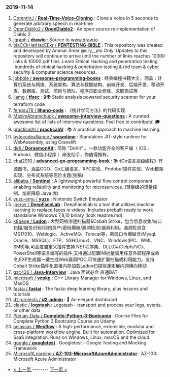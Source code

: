### 2019-11-14 
1. [
        CorentinJ /
**Real-Time-Voice-Cloning**](https://github.com/CorentinJ/Real-Time-Voice-Cloning) : Clone a voice in 5 seconds to generate arbitrary speech in real-time
1. [
        OpenDiablo2 /
**OpenDiablo2**](https://github.com/OpenDiablo2/OpenDiablo2) : An open source re-implementation of Diablo 2
1. [
        jgraph /
**drawio**](https://github.com/jgraph/drawio) : Source to www.draw.io
1. [
        blaCCkHatHacEEkr /
**PENTESTING-BIBLE**](https://github.com/blaCCkHatHacEEkr/PENTESTING-BIBLE) : This repository was created and developed by Ammar Amer @cry__pto Only. Updates to this repository will continue to arrive until the number of links reaches 10000 links & 10000 pdf files .Learn Ethical Hacking and penetration testing .hundreds of ethical hacking & penetration testing & red team & cyber security & computer science resources.
1. [
        jobbole /
**awesome-programming-books**](https://github.com/jobbole/awesome-programming-books) : 经典编程书籍大全，涵盖：计算机系统与网络、系统架构、算法与数据结构、前端开发、后端开发、移动开发、数据库、测试、项目与团队、程序员职业修炼、求职面试等
1. [
        liamg /
**tfsec**](https://github.com/liamg/tfsec) : 🔒🌍 Static analysis powered security scanner for your terraform code
1. [
        fengdu78 /
**lihang-code**](https://github.com/fengdu78/lihang-code) : 《统计学习方法》的代码实现
1. [
        MaximAbramchuck /
**awesome-interview-questions**](https://github.com/MaximAbramchuck/awesome-interview-questions) : A curated awesome list of lists of interview questions. Feel free to contribute! 🎓
1. [
        practicalAI /
**practicalAI**](https://github.com/practicalAI/practicalAI) : 📚 A practical approach to machine learning.
1. [
        bytecodealliance /
**wasmtime**](https://github.com/bytecodealliance/wasmtime) : Standalone JIT-style runtime for WebAssembly, using Cranelift
1. [
        didi /
**DoraemonKit**](https://github.com/didi/DoraemonKit) : 简称 "DoKit" 。一款功能齐全的客户端（ iOS 、Android、微信小程序 ）研发助手，你值得拥有。
1. [
        chai2010 /
**advanced-go-programming-book**](https://github.com/chai2010/advanced-go-programming-book) : 📚 《Go语言高级编程》开源图书，涵盖CGO、Go汇编语言、RPC实现、Protobuf插件实现、Web框架实现、分布式系统等高阶主题(完稿)
1. [
        alibaba /
**Sentinel**](https://github.com/alibaba/Sentinel) : A lightweight powerful flow control component enabling reliability and monitoring for microservices. (轻量级的流量控制、熔断降级 Java 库)
1. [
        yuzu-emu /
**yuzu**](https://github.com/yuzu-emu/yuzu) : Nintendo Switch Emulator
1. [
        iperov /
**DeepFaceLab**](https://github.com/iperov/DeepFaceLab) : DeepFaceLab is a tool that utilizes machine learning to replace faces in videos. Includes prebuilt ready to work standalone Windows 7,8,10 binary (look readme.md).
1. [
        k8gege /
**Ladon**](https://github.com/k8gege/Ladon) : 大型网络渗透扫描器&Cobalt Strike，包含信息收集/端口扫描/服务识别/网络资产/密码爆破/漏洞检测/漏洞利用。漏洞检测含MS17010、Weblogic、ActiveMQ、Tomcat等，密码口令爆破含(Mysql、Oracle、MSSQL)、FTP、SSH(Linux)、VNC、Windows(IPC、WMI、SMB)等,可高度自定义插件支持.NET程序集、DLL(C#/Delphi/VC)、PowerShell等语言编写的插件,支持通过配置INI批量调用任意外部程序或命令,EXP生成器一键生成Web漏洞POC,可快速扩展扫描或利用能力。支持Cobalt Strike插件化直接内存加载Ladon扫描快速拓展内网横向移动
1. [
        gzc426 /
**Java-Interview**](https://github.com/gzc426/Java-Interview) : Java 面试必会 直通BAT
1. [
        microsoft /
**vcpkg**](https://github.com/microsoft/vcpkg) : C++ Library Manager for Windows, Linux, and MacOS
1. [
        fastai /
**fastai**](https://github.com/fastai/fastai) : The fastai deep learning library, plus lessons and tutorials
1. [
        d2-projects /
**d2-admin**](https://github.com/d2-projects/d2-admin) : 🌈 An elegant dashboard
1. [
        elastic /
**logstash**](https://github.com/elastic/logstash) : Logstash - transport and process your logs, events, or other data
1. [
        Pierian-Data /
**Complete-Python-3-Bootcamp**](https://github.com/Pierian-Data/Complete-Python-3-Bootcamp) : Course Files for Complete Python 3 Bootcamp Course on Udemy
1. [
        aelassas /
**Wexflow**](https://github.com/aelassas/Wexflow) : A high-performance, extensible, modular and cross-platform workflow engine. Built for automation. Optimized for SaaS integration. Runs on Windows, Linux, macOS and the cloud.
1. [
        google /
**googletest**](https://github.com/google/googletest) : Googletest - Google Testing and Mocking Framework
1. [
        MicrosoftLearning /
**AZ-103-MicrosoftAzureAdministrator**](https://github.com/MicrosoftLearning/AZ-103-MicrosoftAzureAdministrator) : AZ-103: Microsoft Azure Administrator 

- [ < 上一页 ](https://github.com/able8/github-trending-daily-record/blob/master/2019-11-13.md) -------- [ 下一页 > ](https://github.com/able8/github-trending-daily-record/blob/master/2019-11-15.md)